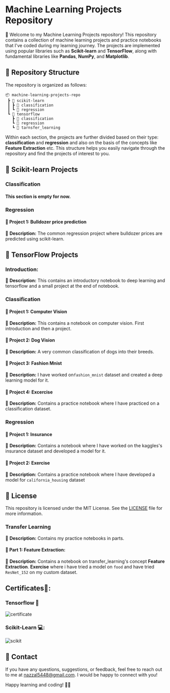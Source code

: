 # Machine Learning Projects Repository

👋 Welcome to my Machine Learning Projects repository! This repository contains a collection of machine learning projects and practice notebooks that I've coded during my learning journey. The projects are implemented using popular libraries such as **Scikit-learn** and **TensorFlow**, along with fundamental libraries like **Pandas**, **NumPy**, and **Matplotlib**.

## 📂 Repository Structure

The repository is organized as follows:

```
📦 machine-learning-projects-repo
 ┣ 📂 scikit-learn
 ┃ ┣ 📂 classification
 ┃ ┗ 📂 regression
 ┗ 📂 tensorflow
   ┣ 📂 classification
   ┗ 📂 regression
   ┗ 📂 tarnsfer_learning
```

Within each section, the projects are further divided based on their type: **classification** and **regression** and also on the basis of the concepts like **Feature Extraction** etc. This structure helps you easily navigate through the repository and find the projects of interest to you.

## 🚀 Scikit-learn Projects

### Classification

#### This section is empty for now.

### Regression

#### 🌟 Project 1: Bulldozer price prediction
📝 **Description:** The common regression project where bulldozer prices are predicted using scikit-learn.

## 🚀 TensorFlow Projects


### Introduction:
📝 **Description:** This contains an introductory notebook to deep learning and tensorflow and a small project at the end of notebook.

### Classification

#### 🌟 Project 1: Computer Vision
📝 **Description:** This contains a notebook on computer vision. First introduction and then a project.

#### 🌟 Project 2: Dog Vision
📝 **Description:** A very common classification of dogs into their breeds.

#### 🌟 Project 3: Fashion Mnist
📝 **Description:**  I have worked on`fashion_mnist` dataset and created a deep learning model for it.

#### 🌟 Project 4: Excercise
📝 **Description:**  Contains a practice notebook where I have practiced on a classification dataset.

### Regression

#### 🌟 Project 1: Insurance
📝 **Description:** Contains a notebook where I have worked on the kaggles's insurance dataset and developed a model for it. 

#### 🌟 Project 2: Exercise
📝 **Description:** Contains a practice notebook where I have developed a model for `california_housing` dataset

## 📃 License

This repository is licensed under the MIT License. See the [LICENSE](./LICENSE) file for more information.

### Transfer Learning
📝 **Description:** Contains my practice notebooks in parts.

#### 🌟 Part 1: Feature Extraction:
📝 **Description:** Contains a notebook on transfer_learning's concept **Feature Extraction**.
   **Exercise** where i have tried a model on `food` and have tried `ResNet_152` on my custom dataset.

## Certificates🥇:
### Tensorflow 🚀
![certificate](https://github.com/nazzal5448/machine_learning_projects/assets/98973132/fffe4ef9-c126-4d1d-87b5-77f0f90a7137)

### Scikit-Learn 💻:
![scikit](https://github.com/nazzal5448/machine_learning_projects/assets/98973132/620e2b51-4d2f-4da1-9489-c957ffda7067)

## 📧 Contact

If you have any questions, suggestions, or feedback, feel free to reach out to me at [nazzal5448@gmail.com](mailto:nazzal5448@gmail.com). I would be happy to connect with you!

Happy learning and coding! 🚀✨
